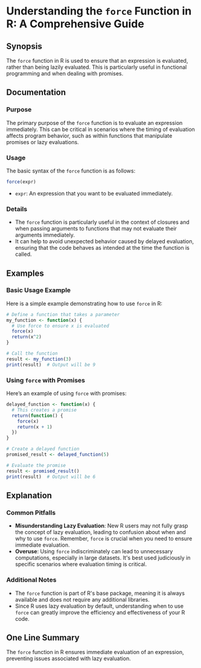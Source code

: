 <!--
Meta Description: # Understanding the `force` Function in R: A Comprehensive Guide ## Synopsis The `force` function in R is used to ensure that an expression is evaluat...
Meta Keywords: force, function, evaluation, when, lazy
-->

# Understanding the `force` Function in R: A Comprehensive Guide

## Synopsis
The `force` function in R is used to ensure that an expression is evaluated, rather than being lazily evaluated. This is particularly useful in functional programming and when dealing with promises.

## Documentation
### Purpose
The primary purpose of the `force` function is to evaluate an expression immediately. This can be critical in scenarios where the timing of evaluation affects program behavior, such as within functions that manipulate promises or lazy evaluations.

### Usage
The basic syntax of the `force` function is as follows:

```R
force(expr)
```

- `expr`: An expression that you want to be evaluated immediately.

### Details
- The `force` function is particularly useful in the context of closures and when passing arguments to functions that may not evaluate their arguments immediately.
- It can help to avoid unexpected behavior caused by delayed evaluation, ensuring that the code behaves as intended at the time the function is called.

## Examples
### Basic Usage Example
Here is a simple example demonstrating how to use `force` in R:

```R
# Define a function that takes a parameter
my_function <- function(x) {
  # Use force to ensure x is evaluated
  force(x)
  return(x^2)
}

# Call the function
result <- my_function(3)
print(result)  # Output will be 9
```

### Using `force` with Promises
Here’s an example of using `force` with promises:

```R
delayed_function <- function(x) {
  # This creates a promise
  return(function() {
    force(x)
    return(x + 1)
  })
}

# Create a delayed function
promised_result <- delayed_function(5)

# Evaluate the promise
result <- promised_result()
print(result)  # Output will be 6
```

## Explanation
### Common Pitfalls
- **Misunderstanding Lazy Evaluation**: New R users may not fully grasp the concept of lazy evaluation, leading to confusion about when and why to use `force`. Remember, `force` is crucial when you need to ensure immediate evaluation.
- **Overuse**: Using `force` indiscriminately can lead to unnecessary computations, especially in large datasets. It's best used judiciously in specific scenarios where evaluation timing is critical.

### Additional Notes
- The `force` function is part of R's base package, meaning it is always available and does not require any additional libraries.
- Since R uses lazy evaluation by default, understanding when to use `force` can greatly improve the efficiency and effectiveness of your R code.

## One Line Summary
The `force` function in R ensures immediate evaluation of an expression, preventing issues associated with lazy evaluation.